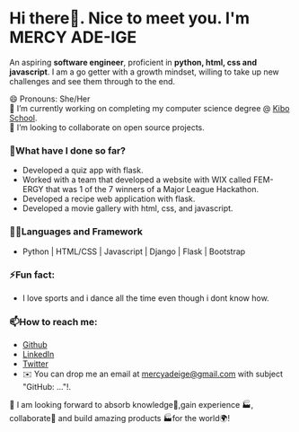 # Hi there👋. Nice to meet you. I'm **MERCY ADE-IGE**  

An aspiring **software engineer**, proficient in **python, html, css and javascript**. I am a go getter with a growth mindset, willing to take up new challenges and see them through to the end.  

😄 Pronouns: She/Her  
🔭 I’m currently working on completing my computer science degree @ [Kibo School](https://kibo.school/).  
👯 I’m looking to collaborate on open source projects.  

### **🌱What have I done so far?**  
- Developed a quiz app with flask.  
- Worked with a team that developed a website with WIX called FEM-ERGY that was 1 of the 7 winners of a Major League Hackathon.  
- Developed a recipe web application with flask.  
- Developed a movie gallery with html, css, and javascript.  

### **👩‍🔬Languages and Framework**  
- Python | HTML/CSS | Javascript | Django | Flask | Bootstrap  

### **⚡Fun fact:**  
- I love sports and i dance all the time even though i dont know how.  

### **📫How to reach me:**  
- [Github](https://github.com/mersaii)  
- [LinkedIn](https://www.linkedin.com/in/mercy-ade-ige/)  
- [Twitter](https://twitter.com/__Starlightt_)  
- ✉️ You can drop me an email at mercyadeige@gmail.com with subject "GitHub: ..."!.  

💬 I am looking forward to absorb knowledge🧠,gain experience 🏭, collaborate🤝 and build amazing products 🏭for the world🌍!

<!--
**mersaii/mersaii** is a ✨ _special_ ✨ repository because its `README.md` (this file) appears on your GitHub profile. -->
